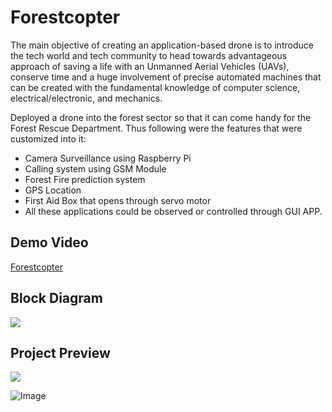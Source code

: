 # Forestcopter

The main objective of creating an application-based drone is to introduce the tech world and tech community to head towards advantageous approach of saving a life with an Unmanned Aerial Vehicles (UAVs), conserve time and a huge involvement of precise automated machines that can be created with the fundamental knowledge of computer science, electrical/electronic, and mechanics.

Deployed a drone into the forest sector so that it can come handy for the Forest Rescue Department. Thus following were the features that were customized into it:

- Camera Surveillance using Raspberry Pi
- Calling system using GSM Module
- Forest Fire prediction system
- GPS Location
- First Aid Box that opens through servo motor
- All these applications could be observed or controlled through GUI APP.

## Demo Video

[Forestcopter](https://youtu.be/yPEqkrtJqgg)

## Block Diagram
![](https://github.com/Patil-Vinay/Forestcopter/blob/main/Block%20Diagram.png)

## Project Preview
![](https://github.com/Patil-Vinay/Forestcopter/blob/main/Drone.png)

![Image](https://github.com/Patil-Vinay/Forestcopter/blob/main/Result.png)
